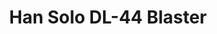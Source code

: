 ---
title: Han Solo DL-44 Blaster
description: A repaint of an existing plastic toy gun that was originally orange and white.
pubDate: 2024-11-24
image:
   url: '/images/sidequests/blaster.jpg'
---